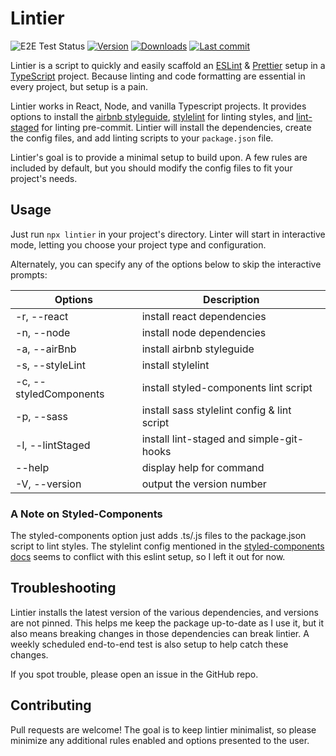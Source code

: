 # Lintier

![E2E Test Status](https://github.com/josh-stillman/lintier/actions/workflows/e2e.yml/badge.svg) [![Version](https://img.shields.io/npm/v/lintier.svg?style=flat-square)](https://www.npmjs.com/package/lintier?activeTab=versions) [![Downloads](https://img.shields.io/npm/dt/lintier.svg?style=flat-square)](https://www.npmjs.com/package/lintier) [![Last commit](https://img.shields.io/github/last-commit/josh-stillman/lintier.svg?style=flat-square)](https://github.com/josh-stillman/lintier/graphs/commit-activity)

Lintier is a script to quickly and easily scaffold an [ESLint](https://eslint.org/) & [Prettier](https://prettier.io/) setup in a [TypeScript](https://www.typescriptlang.org/) project.  Because linting and code formatting are essential in every project, but setup is a pain.

Lintier works in React, Node, and vanilla Typescript projects. It provides options to install the [airbnb styleguide](https://github.com/iamturns/eslint-config-airbnb-typescript), [stylelint](https://stylelint.io/) for linting styles, and [lint-staged](https://github.com/okonet/lint-staged#readme) for linting pre-commit. Lintier will install the dependencies, create the config files, and add linting scripts to your `package.json` file.

Lintier's goal is to provide a minimal setup to build upon.  A few rules are included by default, but you should modify the config files to fit your project's needs.

## Usage

Just run `npx lintier` in your project's directory.  Linter will start in interactive mode, letting you choose your project type and configuration.

Alternately, you can specify any of the options below to skip the interactive prompts:

  |Options                 |Description
  -------------------------|-------------------------
  |-r, --react             |install react dependencies
  |-n, --node              |install node dependencies
  |-a, --airBnb            |install airbnb styleguide
  |-s, --styleLint         |install stylelint
  |-c, --styledComponents  |install styled-components lint script
  |-p, --sass              |install sass stylelint config & lint script
  |-l, --lintStaged        |install lint-staged and simple-git-hooks
  |--help                  |display help for command
  |-V, --version           |output the version number

### A Note on Styled-Components

The styled-components option just adds .ts/.js files to the package.json script to lint styles.  The stylelint config mentioned in the [styled-components docs](https://styled-components.com/docs/tooling#stylelint) seems to conflict with this eslint setup, so I left it out for now.

## Troubleshooting

Lintier installs the latest version of the various dependencies, and versions are not pinned.  This helps me keep the package up-to-date as I use it, but it also means breaking changes in those dependencies can break lintier.  A weekly scheduled end-to-end test is also setup to help catch these changes.

If you spot trouble, please open an issue in the GitHub repo.

## Contributing

Pull requests are welcome!  The goal is to keep lintier minimalist, so please minimize any additional rules enabled and options presented to the user.

